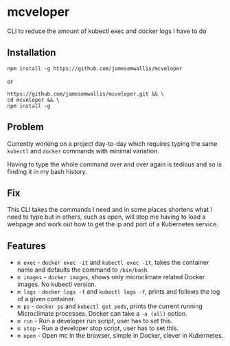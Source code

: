 # mcveloper
CLI to reduce the amount of kubectl exec and docker logs I have to do

## Installation
```
npm install -g https://github.com/jamesemwallis/mcveloper  
```
or 
```
https://github.com/jamesemwallis/mcveloper.git && \
cd mcveloper && \
npm install -g
```

## Problem

Currently working on a project day-to-day which requires typing the same `kubectl` and `docker` commands with minimal variation.

Having to type the whole command over and over again is tedious and so is finding it in my bash history.

## Fix

This CLI takes the commands I need and in some places shortens what I need to type but in others, such as open, will stop me having to load a webpage and work out how to get the ip and port of a Kubernetes service.

## Features

* `m exec` - `docker exec -it` and `kubectl exec -it`, takes the container name and defaults the command to `/bin/bash`.
* `m images` - `docker images`, shows only microclimate related Docker images. No kubectl version. 
* `m logs` - `docker logs -f` and `kubectl logs -f`, prints and follows the log of a given container.
* `m ps` - `docker ps` and `kubectl get pods`, prints the current running Microclimate processes. Docker can take a `-a (all)` option.
* `m run` - Run a developer run script, user has to set this.
* `m stop` - Run a developer stop script, user has to set this.
* `m open` - Open mc in the browser, simple in Docker, clever in Kubernetes.
